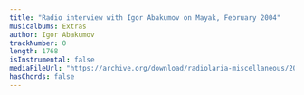 ```yaml
---
title: "Radio interview with Igor Abakumov on Mayak, February 2004"
musicalbums: Extras
author: Igor Abakumov
trackNumber: 0
length: 1768
isInstrumental: false
mediaFileUrl: "https://archive.org/download/radiolaria-miscellaneous/2004-02_interview_mayak.mp3"
hasChords: false
---
```



